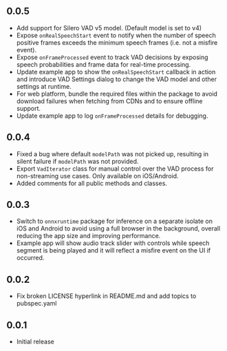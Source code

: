 ## 0.0.5

* Add support for Silero VAD v5 model. (Default model is set to v4)
* Expose `onRealSpeechStart` event to notify when the number of speech positive frames exceeds the minimum speech frames (i.e. not a misfire event).
* Expose `onFrameProcessed` event to track VAD decisions by exposing speech probabilities and frame data for real-time processing.
* Update example app to show the `onRealSpeechStart` callback in action and introduce VAD Settings dialog to change the VAD model and other settings at runtime.
* For web platform, bundle the required files within the package to avoid download failures when fetching from CDNs and to ensure offline support.
* Update example app to log `onFrameProcessed` details for debugging.

## 0.0.4

* Fixed a bug where default `modelPath` was not picked up, resulting in silent failure if `modelPath` was not provided.
* Export `VadIterator` class for manual control over the VAD process for non-streaming use cases. Only available on iOS/Android.
* Added comments for all public methods and classes.

## 0.0.3

* Switch to `onnxruntime` package for inference on a separate isolate on iOS and Android to avoid using a full browser in the background, overall reducing the app size and improving performance.
* Example app will show audio track slider with controls while speech segment is being played and it will reflect a misfire event on the UI if occurred.

## 0.0.2

* Fix broken LICENSE hyperlink in README.md and add topics to pubspec.yaml

## 0.0.1

* Initial release
